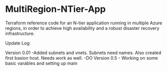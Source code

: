 # MultiRegion-NTier-App
Terraform reference code for an N-tier application running in multiple Azure regions, in order to achieve high availability and a robust disaster recovery infrastructure.

Update Log:

Version 0.01 -Added subnets and vnets. Subnets need names. Also created first basion host. Needs work as well. -DO
Version 0.5 - Working on some basic varables and setting up main